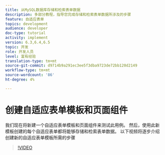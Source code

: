 ```yaml
---
title: 从MySQL数据库存储和检索表单数据
description: 多部分教程，指导您完成存储和检索表单数据所涉及的步骤
feature: 自适应表单
topics: development
audience: developer
doc-type: tutorial
activity: implement
version: 6.3,6.4,6.5
topic: 开发
role: 开发人员
level: 富有经验
translation-type: tm+mt
source-git-commit: d9714b9a291ec3ee5f3dba9723de72bb120d2149
workflow-type: tm+mt
source-wordcount: '86'
ht-degree: 4%

---
```


# 创建自适应表单模板和页面组件

我们现在将新建一个自适应表单模板和页面组件来测试此用例。 然后，使用此新模板创建的每个自适应表单都将能够存储和检索表单数据。
以下视频将逐步介绍创建新的自适应表单模板所需的步骤
>[!VIDEO](https://video.tv.adobe.com/v/27828?quality=9&learn=on)

